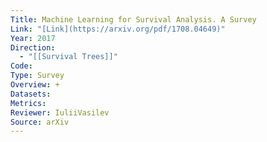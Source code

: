 ```yaml
---
Title: Machine Learning for Survival Analysis. A Survey
Link: "[Link](https://arxiv.org/pdf/1708.04649)"
Year: 2017
Direction:
  - "[[Survival Trees]]"
Code: 
Type: Survey
Overview: +
Datasets: 
Metrics: 
Reviewer: IuliiVasilev
Source: arXiv
---
```

